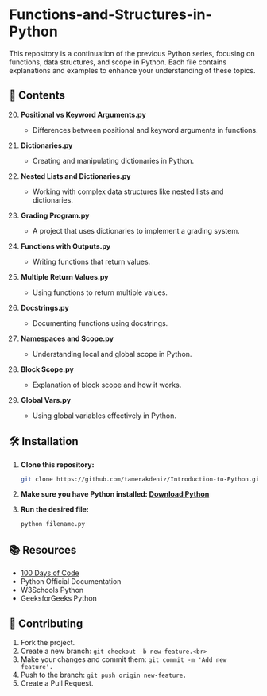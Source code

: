 # Functions-and-Structures-in-Python

This repository is a continuation of the previous Python series, focusing on functions, data structures, and scope in Python. Each file contains explanations and examples to enhance your understanding of these topics.

## 📁 Contents

20. **Positional vs Keyword Arguments.py**  
    - Differences between positional and keyword arguments in functions.

21. **Dictionaries.py**  
    - Creating and manipulating dictionaries in Python.

22. **Nested Lists and Dictionaries.py**  
    - Working with complex data structures like nested lists and dictionaries.

23. **Grading Program.py**  
    - A project that uses dictionaries to implement a grading system.

24. **Functions with Outputs.py**  
    - Writing functions that return values.

25. **Multiple Return Values.py**  
    - Using functions to return multiple values.

26. **Docstrings.py**  
    - Documenting functions using docstrings.

27. **Namespaces and Scope.py**  
    - Understanding local and global scope in Python.

28. **Block Scope.py**  
    - Explanation of block scope and how it works.

29. **Global Vars.py**  
    - Using global variables effectively in Python.

## 🛠 Installation

1. **Clone this repository:**
   ```bash
   git clone https://github.com/tamerakdeniz/Introduction-to-Python.git
2. **Make sure you have Python installed: <a href = "https://www.python.org/downloads/">Download Python</a> <br>**

3.  **Run the desired file:**
    ```bash
    python filename.py

## 📚 Resources
- <a href = "https://www.udemy.com/course/100-days-of-code/">100 Days of Code</a> <br>
- Python Official Documentation <br>
- W3Schools Python <br>
- GeeksforGeeks Python <br>

## 🤝 Contributing
1. Fork the project.<br>
2. Create a new branch: ```git checkout -b new-feature.<br>```<br>
3. Make your changes and commit them: ```git commit -m 'Add new feature'.```<br>
4. Push to the branch: ```git push origin new-feature.```<br>
5. Create a Pull Request.

